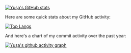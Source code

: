 [![Yuşa's GitHub stats](https://github-readme-stats.vercel.app/api?username=yusaincedere&show_icons=true&theme=radical)](https://github.com/yusaincedere)

Here are some quick stats about my GitHub activity:

[![Top Langs](https://github-readme-stats.vercel.app/api/top-langs/?username=yusaincedere&layout=compact)](https://github.com/yusaincedere)

And here's a chart of my commit activity over the past year:

[![Yuşa's github activity graph](https://activity-graph.herokuapp.com/graph?username=yusaincedere&theme=github)](https://github.com/yusaincedere)


